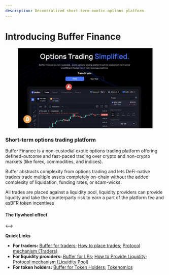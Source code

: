 ```yaml
---
description: Decentralized short-term exotic options platform
---
```


# Introducing Buffer Finance

<figure><img src=".gitbook/assets/Screenshot 2023-03-17 at 8.01.38 PM (2).png" alt=""><figcaption></figcaption></figure>

### Short-term options trading platform

Buffer Finance is a non-custodial exotic options trading platform offering defined-outcome and fast-paced trading over crypto and non-crypto markets (like forex, commodities, and indices).

Buffer abstracts complexity from options trading and lets DeFi-native traders trade multiple assets completely on-chain without the added complexity of liquidation, funding rates, or scam-wicks.

All trades are placed against a liquidity pool, liquidity providers can provide liqudity and take the counterparty risk to earn a part of the platform fee and esBFR token incentives&#x20;

#### **The flywheel effect**

<-->

**Quick Links**

* **For traders:** [Buffer for traders](introduction/buffer-for-traders.md); [How to place trades](quick-start-guides/how-to-place-trades.md); [Protocol mechanism (Traders)](protocol-mechanism/trading.md)
* **For liquidity providers:** [Buffer for LPs](introduction/buffer-for-lps.md); [How to Provide Liquidity](quick-start-guides/how-to-provide-liqudity.md); P[rotocol mechanism (Liquidity Pool)](protocol-mechanism/liquidity-pool.md)
* **For token holders:** [Buffer for Token Holders](https://app.gitbook.com/s/as8muGJZvVrS0BgDB8hJ/\~/changes/3/introduction/buffer-for-token-holders); [Tokenomics](https://app.gitbook.com/s/as8muGJZvVrS0BgDB8hJ/\~/changes/3/tokenomics)
